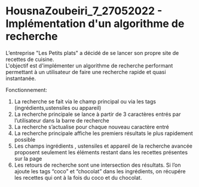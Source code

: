 # HousnaZoubeiri_7_27052022 - Implémentation d'un algorithme de recherche

L’entreprise "Les Petits plats" a décidé de se lancer son propre site de recettes de cuisine.  
L'objectif est d'implémenter un algorithme de recherche performant permettant à un utilisateur de faire une recherche rapide et quasi instantanée.

Fonctionnement:
1. La recherche se fait via le champ principal ou via les tags (ingrédients,ustensiles ou appareil)
2. La recherche principale se lance à partir de 3 caractères entrés par l’utilisateur dans la barre de recherche
3. La recherche s’actualise pour chaque nouveau caractère entré
4. La recherche principale affiche les premiers résultats le plus rapidement possible
5. Les champs ingrédients , ustensiles et appareil de la recherche avancée proposent seulement les éléments restant dans les recettes présentes sur la page
6. Les retours de recherche sont une intersection des résultats. Si l’on ajoute les tags “coco” et “chocolat” dans les ingrédients, on récupére les recettes qui ont à la
fois du coco et du chocolat.
